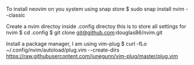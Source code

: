 To install neovim on you system using snap store
	$ sudo snap install nvim --classic
	
Create a nvim directoy inside .config directoy this is to store all settings for nvim
	$ cd .config
	$ git clone git@github.com:douglas86/nvim.git
	
Install a package manager, I am using vim-plug
	$ curl -fLo ~/.config/nvim/autoload/plug.vim --create-dirs \
	https://raw.githubusercontent.com/junegunn/vim-plug/master/plug.vim
	
	
